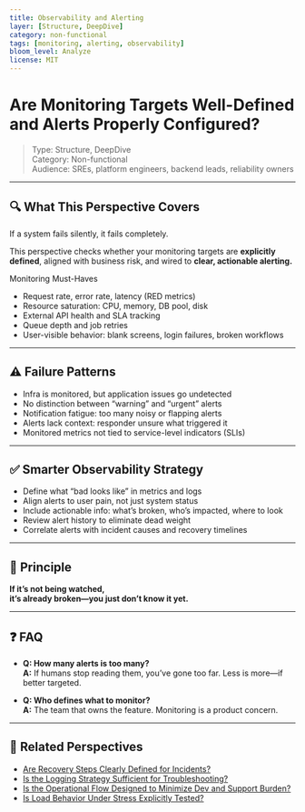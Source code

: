 ```yaml
---
title: Observability and Alerting
layer: [Structure, DeepDive]
category: non-functional
tags: [monitoring, alerting, observability]
bloom_level: Analyze
license: MIT
---
```


# Are Monitoring Targets Well-Defined and Alerts Properly Configured?

> Type: Structure, DeepDive  
> Category: Non-functional  
> Audience: SREs, platform engineers, backend leads, reliability owners

---

## 🔍 What This Perspective Covers

If a system fails silently, it fails completely.

This perspective checks whether your monitoring targets are **explicitly defined**, aligned with business risk, and wired to **clear, actionable alerting.**

Monitoring Must-Haves

- Request rate, error rate, latency (RED metrics)  
- Resource saturation: CPU, memory, DB pool, disk  
- External API health and SLA tracking  
- Queue depth and job retries  
- User-visible behavior: blank screens, login failures, broken workflows

---

## ⚠️ Failure Patterns

- Infra is monitored, but application issues go undetected  
- No distinction between “warning” and “urgent” alerts  
- Notification fatigue: too many noisy or flapping alerts  
- Alerts lack context: responder unsure what triggered it  
- Monitored metrics not tied to service-level indicators (SLIs)

---

## ✅ Smarter Observability Strategy

- Define what “bad looks like” in metrics and logs  
- Align alerts to user pain, not just system status  
- Include actionable info: what’s broken, who’s impacted, where to look  
- Review alert history to eliminate dead weight  
- Correlate alerts with incident causes and recovery timelines

---

## 🧠 Principle

**If it’s not being watched,  
it’s already broken—you just don’t know it yet.**

---

## ❓ FAQ

- **Q: How many alerts is too many?**  
  **A:** If humans stop reading them, you’ve gone too far. Less is more—if better targeted.

- **Q: Who defines what to monitor?**  
  **A:** The team that owns the feature. Monitoring is a product concern.

---

## 🔗 Related Perspectives

- [Are Recovery Steps Clearly Defined for Incidents?](recovery-runbook.md)
- [Is the Logging Strategy Sufficient for Troubleshooting?](logging-for-troubleshooting.md)
- [Is the Operational Flow Designed to Minimize Dev and Support Burden?](operational-burden.md)
- [Is Load Behavior Under Stress Explicitly Tested?](../test/high-load-behavior-testing.md)
